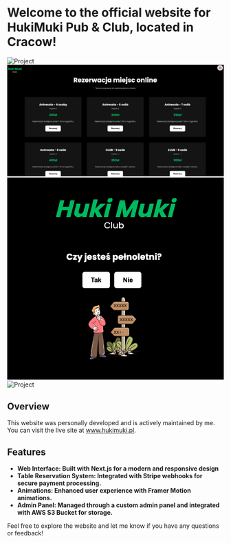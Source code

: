 # Welcome to the official website for HukiMuki Pub & Club, located in Cracow!

![Project](/public/github/desktop.png)
![Project](/public/github/reservation.png)
![Project](/public/github/adult.png)
![Project](/public/github/panel-admina.pngs.png)

## Overview

This website was personally developed and is actively maintained by me. You can visit the live site at www.hukimuki.pl.

## Features

- **Web Interface: Built with Next.js for a modern and responsive design**
- **Table Reservation System: Integrated with Stripe webhooks for secure payment processing.**
- **Animations: Enhanced user experience with Framer Motion animations.**
- **Admin Panel: Managed through a custom admin panel and integrated with AWS S3 Bucket for storage.**

Feel free to explore the website and let me know if you have any questions or feedback!
